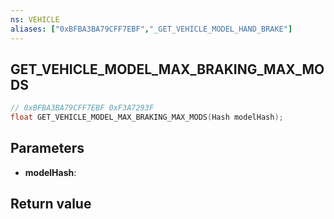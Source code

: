 ```yaml
---
ns: VEHICLE
aliases: ["0xBFBA3BA79CFF7EBF","_GET_VEHICLE_MODEL_HAND_BRAKE"]
---
```

## GET_VEHICLE_MODEL_MAX_BRAKING_MAX_MODS

```c
// 0xBFBA3BA79CFF7EBF 0xF3A7293F
float GET_VEHICLE_MODEL_MAX_BRAKING_MAX_MODS(Hash modelHash);
```


## Parameters
* **modelHash**: 

## Return value
